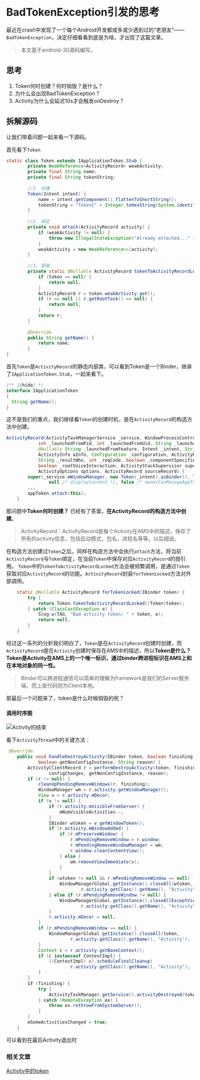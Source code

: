 # BadTokenException引发的思考
最近在crash中发现了一个每个Android开发都或多或少遇到过的“老朋友”——`BadTokenException`，决定仔细看看到底是为啥，才出现了这篇文章。

> 本文基于android-30源码编写。

## 思考
1. Token何时创建？何时销毁？是什么？
2. 为什么会出现BadTokenException？
3. Activity为什么会延迟10s才会触发onDestroy？

## 拆解源码
让我们带着问题一起来看一下源码。

首先看下`Token`
```java
static class Token extends IApplicationToken.Stub {
        private WeakReference<ActivityRecord> weakActivity;
        private final String name;
        private final String tokenString;
        
        //1. 创建
        Token(Intent intent) {
            name = intent.getComponent().flattenToShortString();
            tokenString = "Token{" + Integer.toHexString(System.identityHashCode(this)) + "}";
        }
        
        //2. 绑定
        private void attach(ActivityRecord activity) {
            if (weakActivity != null) {
                throw new IllegalStateException("Already attached..." + this);
            }
            weakActivity = new WeakReference<>(activity);
        }
        
        //3. 获取
        private static @Nullable ActivityRecord tokenToActivityRecordLocked(Token token) {
            if (token == null) {
                return null;
            }
            ActivityRecord r = token.weakActivity.get();
            if (r == null || r.getRootTask() == null) {
                return null;
            }
            return r;
        }
        
        @Override
        public String getName() {
            return name;
        }
}
```
    
首先`Token`是`ActivityRecord`的静态内部类，可以看到Token是一个Binder，继承了`IApplicationToken.Stub`，一起来看下。
```java
/** {@hide} */
interface IApplicationToken
{
  String getName();
}
```
这不是我们的重点，我们继续看`Token`的创建时机，是在`ActivityRecord`的构造方法中创建。
```java
ActivityRecord(ActivityTaskManagerService _service, WindowProcessController _caller,
            int _launchedFromPid, int _launchedFromUid, String _launchedFromPackage,
            @Nullable String _launchedFromFeature, Intent _intent, String _resolvedType,
            ActivityInfo aInfo, Configuration _configuration, ActivityRecord _resultTo,
            String _resultWho, int _reqCode, boolean _componentSpecified,
            boolean _rootVoiceInteraction, ActivityStackSupervisor supervisor,
            ActivityOptions options, ActivityRecord sourceRecord) {
        super(_service.mWindowManager, new Token(_intent).asBinder(), TYPE_APPLICATION, true,
                null /* displayContent */, false /* ownerCanManageAppTokens */);
        ...
        appToken.attach(this);           
    }
```
那问题中**Token何时创建？** 已经有了答案，**在ActivityRecord的构造方法中创建**。
> ActivityRecord：ActivityRecord是每个Activity在AMS中的描述，保存了所有的activity信息，包括启动模式，包名，进程名等等。以后细说。

在构造方法创建过`Token`之后，同样在构造方法中会执行`attach`方法，将当前`ActivityRecord`与`Token`绑定，在当前`Token`中保存对应`ActivityRecord`的弱引用。
`Token`中的`tokenToActivityRecordLocked`方法会被频繁调用，是通过`Token`获取对应`ActivityRecord`的功能。`ActivityRecord`封装`forTokenLocked`方法对外部调用。
```java
    static @Nullable ActivityRecord forTokenLocked(IBinder token) {
        try {
            return Token.tokenToActivityRecordLocked((Token)token);
        } catch (ClassCastException e) {
            Slog.w(TAG, "Bad activity token: " + token, e);
            return null;
        }
    }
```
经过这一系列的分析我们明白了，`Token`是在`ActivityRecord`创建时创建，而`ActivityRecord`是在`Activity`创建时保存在AMS中的描述，所以**Token是什么？**
**Token是Activity在AMS上的一个唯一标识，通过binder跨进程标识在AMS上和在本地对象的同一性。**

> Binder可以跨进程通信可以简单的理解为framework是我们的Server服务端，而上层代码则为Client本地。

那最后一个问题来了，token是什么时候销毁的呢？
#### 调用时序图
![Activity的结束](Activity的结束.png)

看下`ActivityThread`中的关键方法：
```java
 @Override
    public void handleDestroyActivity(IBinder token, boolean finishing, int configChanges,
            boolean getNonConfigInstance, String reason) {
        ActivityClientRecord r = performDestroyActivity(token, finishing,
                configChanges, getNonConfigInstance, reason);
        if (r != null) {
            cleanUpPendingRemoveWindows(r, finishing);
            WindowManager wm = r.activity.getWindowManager();
            View v = r.activity.mDecor;
            if (v != null) {
                if (r.activity.mVisibleFromServer) {
                    mNumVisibleActivities--;
                }
                IBinder wtoken = v.getWindowToken();
                if (r.activity.mWindowAdded) {
                    if (r.mPreserveWindow) {
                        r.mPendingRemoveWindow = r.window;
                        r.mPendingRemoveWindowManager = wm;
                        r.window.clearContentView();
                    } else {
                        wm.removeViewImmediate(v);
                    }
                }
                if (wtoken != null && r.mPendingRemoveWindow == null) {
                    WindowManagerGlobal.getInstance().closeAll(wtoken,
                            r.activity.getClass().getName(), "Activity");
                } else if (r.mPendingRemoveWindow != null) {
                    WindowManagerGlobal.getInstance().closeAllExceptView(token, v,
                            r.activity.getClass().getName(), "Activity");
                }
                r.activity.mDecor = null;
            }
            if (r.mPendingRemoveWindow == null) {
                WindowManagerGlobal.getInstance().closeAll(token,
                        r.activity.getClass().getName(), "Activity");
            }
            Context c = r.activity.getBaseContext();
            if (c instanceof ContextImpl) {
                ((ContextImpl) c).scheduleFinalCleanup(
                        r.activity.getClass().getName(), "Activity");
            }
        }
        if (finishing) {
            try {
                ActivityTaskManager.getService().activityDestroyed(token);
            } catch (RemoteException ex) {
                throw ex.rethrowFromSystemServer();
            }
        }
        mSomeActivitiesChanged = true;
    }
```
可以看到在最后Activity退出时

### 相关文章
[Activity中的token](https://www.jianshu.com/p/1422c02da9da)